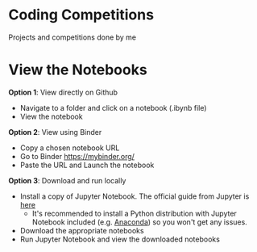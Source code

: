 # Coding Competitions
 Projects and competitions done by me

# View the Notebooks

__Option 1__: View directly on Github

- Navigate to a folder and click on a notebook (.ibynb file)
- View the notebook

__Option 2__: View using Binder

- Copy a chosen notebook URL
- Go to Binder https://mybinder.org/
- Paste the URL and Launch the notebook

__Option 3__: Download and run locally

- Install a copy of Jupyter Notebook. The official guide from Jupyter is [here](https://jupyter.org/install)
    - It's recommended to install a Python distribution with Jupyter Notebook included (e.g. [Anaconda](https://www.anaconda.com/distribution/)) so you won't get any issues.
- Download the appropriate notebooks
- Run Jupyter Notebook and view the downloaded notebooks
